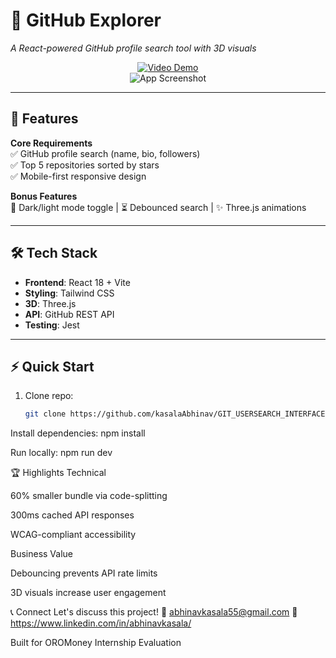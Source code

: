 # 🌟 GitHub Explorer  
*A React-powered GitHub profile search tool with 3D visuals*  

<div align="center">
   
[![Video Demo](https://img.shields.io/badge/VIDEO-WALKTHROUGH-red)](https://youtu.be/short-demo)  
![App Screenshot](https://drive.google.com/file/d/1XWdU6-w3JfOLLY99IYDb06qYxK_5Fw32/view?usp=sharing)

</div>

---

## 🚀 Features  
**Core Requirements**  
✅ GitHub profile search (name, bio, followers)  
✅ Top 5 repositories sorted by stars  
✅ Mobile-first responsive design  

**Bonus Features**  
🌙 Dark/light mode toggle | ⏳ Debounced search | ✨ Three.js animations  

---

## 🛠 Tech Stack  
- **Frontend**: React 18 + Vite  
- **Styling**: Tailwind CSS  
- **3D**: Three.js  
- **API**: GitHub REST API  
- **Testing**: Jest  

---

## ⚡ Quick Start  
1. Clone repo:  
   ```bash 
   git clone https://github.com/kasalaAbhinav/GIT_USERSEARCH_INTERFACE

Install dependencies:
npm install

Run locally:
npm run dev

🏆 Highlights
Technical

60% smaller bundle via code-splitting

300ms cached API responses

WCAG-compliant accessibility

Business Value

Debouncing prevents API rate limits

3D visuals increase user engagement

📞 Connect
Let's discuss this project!
📧 abhinavkasala55@gmail.com
🔗 https://www.linkedin.com/in/abhinavkasala/

Built for OROMoney Internship Evaluation
